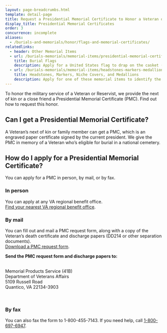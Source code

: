 ```yaml
---
layout: page-breadcrumbs.html
template: detail-page
title: Request a Presidential Memorial Certificate to Honor a Veteran or Reservist
display_title: Presidential Memorial Certificates
order: 3
concurrence: incomplete
aliases:
  - /burials-and-memorials/honor/flags-and-memorial-certificates/
relatedlinks:
  - header: Other Memorial Items
  - url: /burials-memorials/memorial-items/presidential-memorial-certificates/
    title: Burial Flags
    description: Apply for a United States flag to drap on the casket (or coffin) or to place with the urn of a Veteran or Reservist.
  - url: /burials-memorials/memorial-items/headstones-markers-medallions/
    title: Headstones, Markers, Niche Covers, and Medallions
    description: Apply for one of these memorial items to identify the place of burial of a Veteran or eligible spouse or other family member.
---
```


<div class="va-introtext">

To honor the military service of a Veteran or Reservist, we provide the next of kin or a close friend a Presidential Memorial Certificate (PMC). Find out how to request this honor.

</div>

<div class="feature">

## Can I get a Presidential Memorial Certificate?

A Veteran’s next of kin or family member can get a PMC, which is an engraved paper certificate signed by the current president. We give the PMC in memory of a Veteran who’s eligible for burial in a national cemetery.

</div>

## How do I apply for a Presidential Memorial Certificate?

You can apply for a PMC in person, by mail, or by fax.

### In person

You can apply at any VA regional benefit office.<br>
[Find your nearest VA regional benefit office](/facilities).

### By mail

You can fill out and mail a PMC request form, along with a copy of the Veteran’s death certificate and discharge papers (DD214 or other separation documents). <br>
[Download a PMC request form](https://www.va.gov/vaforms/va/pdf/VA40-0247.pdf).

**Send the PMC request form and discharge papers to:**
<br><br>
<p class="va-address-block">
    Memorial Products Service (41B)<br>
    Department of Veterans Affairs<br>
    5109 Russell Road<br>
    Quantico, VA 22134-3903<br>
</p>
<br>

### By fax
You can also fax the form to 1-800-455-7143. If you need help, call <a href="tel:+18006976947">1-800-697-6947</a>.
</div>
